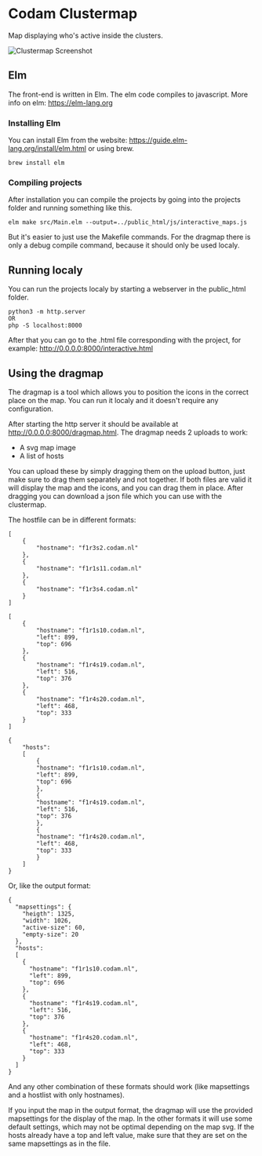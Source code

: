 # Codam Clustermap
Map displaying who's active inside the clusters.

![Clustermap Screenshot](https://codamhero.dev/screenshot.png)

## Elm
The front-end is written in Elm. The elm code compiles to javascript. More info
on elm: https://elm-lang.org

### Installing Elm
You can install Elm from the website: https://guide.elm-lang.org/install/elm.html
or using brew.
```
brew install elm
```

### Compiling projects
After installation you can compile the projects by going into the projects folder
and running something like this.
```
elm make src/Main.elm --output=../public_html/js/interactive_maps.js
```
But it's easier to just use the Makefile commands.
For the dragmap there is only a debug compile command, because it should only be
used localy.

## Running localy
You can run the projects localy by starting a webserver in the public_html
folder.
```
python3 -m http.server
OR
php -S localhost:8000
```
After that you can go to the .html file corresponding with the project, 
for example: http://0.0.0.0:8000/interactive.html

## Using the dragmap
The dragmap is a tool which allows you to position the icons in the correct place
on the map. You can run it localy and it doesn't require any configuration.

After starting the http server it should be available at 
http://0.0.0.0:8000/dragmap.html. The dragmap needs 2 uploads to work:
- A svg map image
- A list of hosts

You can upload these by simply dragging them on the upload button, just make sure
to drag them separately and not together. If both files are valid it will display
the map and the icons, and you can drag them in place. After dragging you can
download a json file which you can use with the clustermap.

The hostfile can be in different formats:
```
[
    {
        "hostname": "f1r3s2.codam.nl"
    },
    {
        "hostname": "f1r1s11.codam.nl"
    },
    {
        "hostname": "f1r3s4.codam.nl"
    }
]
```
```
[
    {
        "hostname": "f1r1s10.codam.nl",
        "left": 899,
        "top": 696
    },
    {
        "hostname": "f1r4s19.codam.nl",
        "left": 516,
        "top": 376
    },
    {
        "hostname": "f1r4s20.codam.nl",
        "left": 468,
        "top": 333
    }
]
```
```
{
    "hosts":
    [
        {
        "hostname": "f1r1s10.codam.nl",
        "left": 899,
        "top": 696
        },
        {
        "hostname": "f1r4s19.codam.nl",
        "left": 516,
        "top": 376
        },
        {
        "hostname": "f1r4s20.codam.nl",
        "left": 468,
        "top": 333
        }
    ]
}

```
Or, like the output format:
```
{
  "mapsettings": {
    "heigth": 1325,
    "width": 1026,
    "active-size": 60,
    "empty-size": 20
  },
  "hosts":
  [
    {
      "hostname": "f1r1s10.codam.nl",
      "left": 899,
      "top": 696
    },
    {
      "hostname": "f1r4s19.codam.nl",
      "left": 516,
      "top": 376
    },
    {
      "hostname": "f1r4s20.codam.nl",
      "left": 468,
      "top": 333
    }
  ]
}
```
And any other combination of these formats should work (like mapsettings and a 
hostlist with only hostnames).

If you input the map in the output format, the dragmap will use the provided mapsettings 
for the display of the map. In the other formats it will use some default settings, 
which may not be optimal depending on the map svg. 
If the hosts already have a top and left value, make sure that they are set on 
the same mapsettings as in the file.

